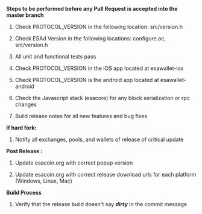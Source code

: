 **Steps to be performed before any Pull Request is accepted into the master branch**

  1. Check PROTOCOL_VERSION in the following location: src/version.h

  2. Check ESAd Version in the following locations: configure.ac, src/version.h

  3. All unit and functional tests pass

  4. Check PROTOCOL_VERSION in the iOS app located at esawallet-ios

  5. Check PROTOCOL_VERSION is the android app located at esawallet-android

  6. Check the Javascript stack (esacore) for any block serialization or rpc changes
  
  7. Build release notes for all new features and bug fixes

**If hard fork:**

  1. Notify all exchanges, pools, and wallets of release of critical update

**Post Release :**

  1. Update esacoin.org with correct popup version
  
  2. Update esacoin.org with correct release download urls for each platform (Windows, Linux, Mac)

**Build Process**

  1. Verify that the release build doesn't say ***dirty*** in the commit message

